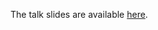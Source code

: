 The talk slides are available [here](https://datawookie.github.io/talk-bayesian-leap/bayesian-leap.html).